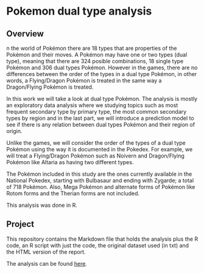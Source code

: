 # Pokemon dual type analysis

## Overview

n the world of Pokémon there are 18 types that are properties of the Pokémon and their moves. A Pokémon may have one or two types (dual type), meaning that there are 324 posible combinations, 18 single type Pokémon and 306 dual types Pokémon. However in the games, there are no differences between the order of the types in a dual type Pokémon, in other words, a Flying/Dragon Pokémon is treated in the same way a Dragon/Flying Pokémon is treated.

In this work we will take a look at dual type Pokémon. The analysis is mostly an exploratory data analysis where we studying topics such as most frequent secondary type by primary type, the most common secondary types by region and in the last part, we will introduce a prediction model to see if there is any relation between dual types Pokémon and their region of origin.

Unlike the games, we will consider the order of the types of a dual type Pokémon using the way it is documented in the Pokedex. For example, we will treat a Flying/Dragon Pokémon such as Noivern and Dragon/Flying Pokémon like Altaria as having two different types.

The Pokémon included in this study are the ones currently available in the National Pokedex, starting with Bulbasaur and ending with Zygarde; a total of 718 Pokémon. Also, Mega Pokémon and alternate forms of Pokémon like Rotom forms and the Therian forms are not included.

This analysis was done in R.


## Project

This repository contains the Markdown file that holds the analysis plus the R code, an R script with just the code, the original dataset used (in txt) and the HTML version of the report.

The analysis can be found [here](http://juandes.github.io/PokemonDualTypeAnalysis/docs/dual_types_analysis).
